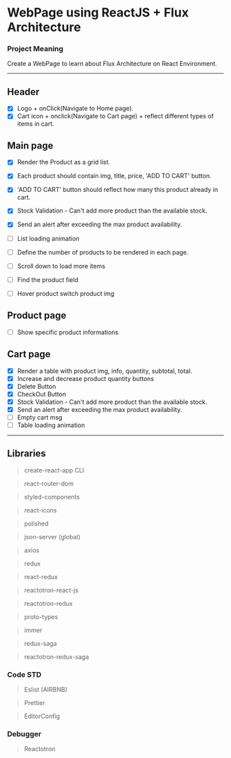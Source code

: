 # WebPage using ReactJS + Flux Architecture
### Project Meaning
Create a WebPage to learn about Flux Architecture on React Environment.


----
## Header
- [x] Logo + onClick(Navigate to Home page).
- [x] Cart icon + onclick(Navigate to Cart page) + reflect different types of items in cart.

## Main page
- [x] Render the Product as a grid list.
- [x] Each product should contain img, title, price, 'ADD TO CART' button.
- [x] 'ADD TO CART' button should reflect how many this product already in cart.
- [x] Stock Validation - Can't add more product than the available stock.
- [x] Send an alert after exceeding the max product availability.
- [ ] List loading animation
- [ ] Define the number of products to be rendered in each page.
- [ ] Scroll down to load more items
- [ ] Find the product field
- [ ] Hover product switch product img


## Product page
- [ ] Show specific product informations

## Cart page
- [x] Render a table with product img, info, quantity, subtotal, total.
- [x] Increase and decrease product quantity buttons
- [x] Delete Button
- [x] CheckOut Button
- [x] Stock Validation - Can't add more product than the available stock.
- [x] Send an alert after exceeding the max product availability.
- [ ] Empty cart msg
- [ ] Table loading animation

----


## Libraries
> create-react-app CLI

> react-router-dom

> styled-components

> react-icons

> polished

> json-server (global)

> axios

> redux

> react-redux

> reactotron-react-js

> reactotron-redux

> proto-types

> immer

> redux-saga

> reactotron-redux-saga

### Code STD
> Eslist (AIRBNB)

> Prettier

> EditorConfig

### Debugger

> Reactotron

